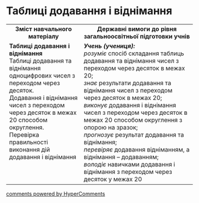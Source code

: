 <div id="hypercomments_widget" class="js-hypercomments-widget invisible"></div>

# Таблиці додавання і віднімання
<table>
  <tr>
    <td width="40%" align="center"><b>Зміст навчального матеріалу<b></td>
    <td width="60%" align="center"><b>Державні вимоги до рівня загальноосвітньої підготовки учнів</b></td>
  </tr>
  <tr>
    <td width="40%" style="vertical-align:top !important;"><b>Таблиці додавання і віднімання</b><br>
Таблиці додавання та віднімання одноцифрових чисел з переходом через десяток.<br> 
Додавання і віднімання чисел з переходом через десяток в межах 20 способом округлення.<br> 
Перевірка правильності виконання дій додавання і віднімання<br></td>
    <td width="60%" style="vertical-align:top !important;"><i><b>Учень (учениця):</b></i><br>
<i>розуміє</i> спосіб складання таблиць додавання та віднімання чисел з переходом через десяток в межах 20;<br>
<i>знає</i> результати додавання та віднімання чисел з переходом через десяток в межах 20;<br>
<i>виконує</i> додавання і віднімання чисел з переходом через десяток в межах 20  способом округлення з опорою на зразок;<br> 
<i>прогнозує</i> результат додавання та віднімання;<br>
<i>перевіряє</i> додавання відніманням, а віднімання – додаванням;<br>
<i>володіє</i> навичками додавання і віднімання з переходом через десяток у межах 20<br></td>
  </tr>
</table>

<div class="js-hypercomments-container">
    <a href="http://hypercomments.com" class="hc-link" title="comments widget">comments powered by HyperComments</a>
</div>
